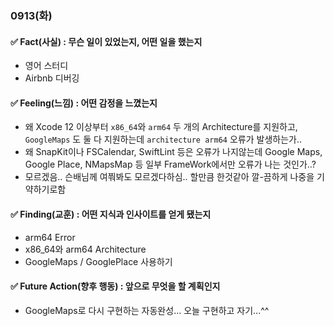 ### 0913(화)

#### ✅ Fact(사실) : 무슨 일이 있었는지, 어떤 일을 했는지

- 영어 스터디
- Airbnb 디버깅


#### ✅ Feeling(느낌) : 어떤 감정을 느꼈는지

- 왜 Xcode 12 이상부터 `x86_64`와 `arm64` 두 개의 Architecture를 지원하고, `GoogleMaps` 도 둘 다 지원하는데 `architecture arm64` 오류가 발생하는가..
- 왜 SnapKit이나 FSCalendar, SwiftLint 등은 오류가 나지않는데 Google Maps, Google Place, NMapsMap 등 일부 FrameWork에서만 오류가 나는 것인가..?
- 모르겠음.. 슨배님께 여쭤봐도 모르겠다하심.. 할만큼 한것같아 깔-끔하게 나중을 기약하기로함


#### ✅ Finding(교훈) : 어떤 지식과 인사이트를 얻게 됐는지

- arm64 Error
- x86_64와 arm64 Architecture
- GoogleMaps / GooglePlace 사용하기


#### ✅ Future Action(향후 행동) : 앞으로 무엇을 할 계획인지

- GoogleMaps로 다시 구현하는 자동완성... 오늘 구현하고 자기...^^
